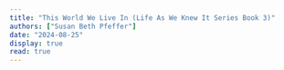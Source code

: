 ```yaml
---
title: "This World We Live In (Life As We Knew It Series Book 3)"
authors: ["Susan Beth Pfeffer"]
date: "2024-08-25"
display: true
read: true
---
```


